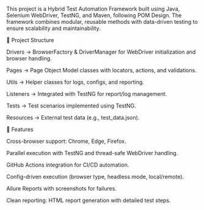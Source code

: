 This project is a Hybrid Test Automation Framework built using Java, Selenium WebDriver, TestNG, and Maven, following POM Design.
The framework combines modular, reusable methods with data-driven testing to ensure scalability and maintainability.

🔹 Project Structure

Drivers → BrowserFactory & DriverManager for WebDriver initialization and browser handling.

Pages → Page Object Model classes with locators, actions, and validations.

Utils → Helper classes for logs, configs, and reporting.

Listeners → Integrated with TestNG for report/log management.

Tests → Test scenarios implemented using TestNG.

Resources → External test data (e.g., test_data.json).

🔹 Features

Cross-browser support: Chrome, Edge, Firefox.

Parallel execution with TestNG and thread-safe WebDriver handling.

GitHub Actions integration for CI/CD automation.

Config-driven execution (browser type, headless mode, local/remote).

Allure Reports with screenshots for failures.

Clean reporting: HTML report generation with detailed test steps.
